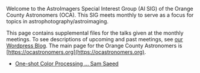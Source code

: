 Welcome to the AstroImagers Special Interest Group (AI SIG) of the Orange County Astronomers (OCA).  This SIG meets monthly to serve as a focus for topics in astrophotography/astroimaging.

This page contains supplemental files for the talks given at the monthly meetings.  To see descriptions of upcoming and past meetings, see [our Wordpress Blog](https://astroimagers.wordpress.com).  The main page for the Orange County Astronomers is [https://ocastronomers.org](https://ocastronomers.org).

* [One-shot Color Processing ... Sam Saeed](OSC_Processing-Sam_Saeed-AISIG-2019-09.pdf) 
